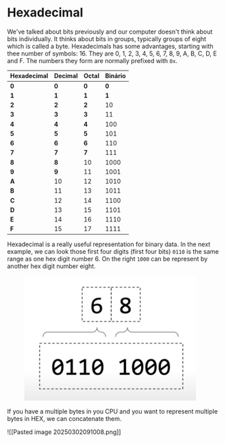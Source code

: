 # Hexadecimal

We've talked about bits previously and our computer doesn't think about bits individually. It thinks about bits in groups, typically groups of eight which is called a byte. Hexadecimals has some advantages, starting with thee number of symbols: 16. They are 0, 1, 2, 3, 4, 5, 6, 7, 8, 9, A, B, C, D, E and F. The numbers they form are normally prefixed with `0x`.

| Hexadecimal | Decimal | Octal | Binário |
| ----------- | ------- | ----- | ------- |
| **0**       | **0**   | **0** | **0**   |
| **1**       | **1**   | **1** | **1**   |
| **2**       | **2**   | **2** | 10      |
| **3**       | **3**   | **3** | 11      |
| **4**       | **4**   | **4** | 100     |
| **5**       | **5**   | **5** | 101     |
| **6**       | **6**   | **6** | 110     |
| **7**       | **7**   | **7** | 111     |
| **8**       | **8**   | 10    | 1000    |
| **9**       | **9**   | 11    | 1001    |
| **A**       | 10      | 12    | 1010    |
| **B**       | 11      | 13    | 1011    |
| **C**       | 12      | 14    | 1100    |
| **D**       | 13      | 15    | 1101    |
| **E**       | 14      | 16    | 1110    |
| **F**       | 15      | 17    | 1111    |

Hexadecimal is a really useful representation for binary data. In the next example, we can look those first four digits (first four bits) `0110` is the same range as one hex digit number 6. On the right `1000` can be represent by another hex digit number eight.

<figure><img src="../.gitbook/assets/image.png" alt=""><figcaption></figcaption></figure>
If you have a multiple bytes in you CPU and you want to represent multiple bytes in HEX, we can concatenate them.

![[Pasted image 20250302091008.png]]
